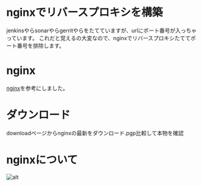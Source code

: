 # nginxでリバースプロキシを構築
jenkinsやらsonarやらgerritやらをたてていますが、urlにポート番号が入っちゃっています。
これだと覚えるの大変なので、nginxでリバースプロキシたててポート番号を排除します。

# nginx
[nginx](http://nginx.com/)を参考にしました。

# ダウンロード
downloadページからnginxの最新をダウンロード.pgp比較して本物を確認

# nginxについて
![alt](http://www.aosabook.org/images/nginx/architecture.png)



